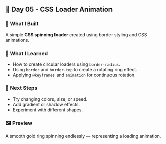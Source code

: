 ## 🌟 Day 05 - CSS Loader Animation

### 🎯 What I Built
A simple **CSS spinning loader** created using border styling and CSS animations.

### 🧠 What I Learned
- How to create circular loaders using `border-radius`.
- Using `border` and `border-top` to create a rotating ring effect.
- Applying `@keyframes` and `animation` for continuous rotation.

### 🚀 Next Steps
- Try changing colors, size, or speed.
- Add gradient or shadow effects.
- Experiment with different shapes.

### 🖼️ Preview
A smooth gold ring spinning endlessly — representing a loading animation.
